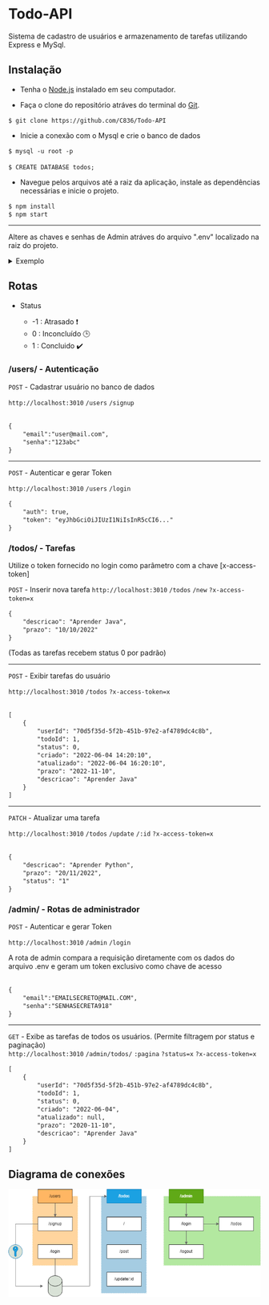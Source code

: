 # Todo-API

Sistema de cadastro de usuários e armazenamento de tarefas utilizando Express e MySql.

## Instalação

- Tenha o [Node.js](https://nodejs.dev/) instalado em seu computador.

- Faça o clone do repositório atráves do terminal do [Git](https://git-scm.com/downloads).

```
$ git clone https://github.com/C836/Todo-API
```
- Inicie a conexão com o Mysql e crie o banco de dados
```
$ mysql -u root -p

$ CREATE DATABASE todos;
```

- Navegue pelos arquivos até a raiz da aplicação, instale as dependências necessárias e inicie o projeto.

```
$ npm install
$ npm start
```

---

Altere as chaves e senhas de Admin atráves do arquivo ".env" localizado na raiz do projeto.

<details>
<summary>Exemplo</summary>

```

ACCESS_TOKEN_SECRET = 0ede4e03bb4b70673edc...
ADMIN_TOKEN_SECRET = 445D8F466ABA5E6E673C...


PASSWORDHASH = AE548942A...


HOST = localhost
PORT = 3306
USER = root
PASSWORD = senha
DATABASE = todos


ADMIN_EMAIL = EMAILSECRETO@MAIL.COM
ADMIN_PASS = SENHASECRETA918
```

</details>

## Rotas

* Status

    - -1 : Atrasado :exclamation:
    - 0 : Inconcluído :clock3:
    - 1 : Concluido :heavy_check_mark:


### /users/ - Autenticação

<code>POST</code> - Cadastrar usuário no banco de dados

<code>http://localhost:3010</code> <code>/users</code> <code>/signup</code>
```

{
    "email":"user@mail.com",
    "senha":"123abc"
}
```

---

<code>POST</code> - Autenticar e gerar Token

<code>http://localhost:3010</code> <code>/users</code> <code>/login</code>

```
{
    "auth": true,
    "token": "eyJhbGciOiJIUzI1NiIsInR5cCI6..."
}
```

### /todos/ - Tarefas

Utilize o token fornecido no login como parâmetro com a chave [x-access-token]

<code>POST</code> - Inserir nova tarefa
<code>http://localhost:3010</code> <code>/todos</code> <code>/new</code> <code>?x-access-token=x</code>

```
{
    "descricao": "Aprender Java",
    "prazo": "10/10/2022"
}
```

(Todas as tarefas recebem status 0 por padrão)

---

<code>POST</code> - Exibir tarefas do usuário

<code>http://localhost:3010</code> <code>/todos</code> <code>?x-access-token=x</code>

```

[
    {
        "userId": "70d5f35d-5f2b-451b-97e2-af4789dc4c8b",
        "todoId": 1,
        "status": 0,
        "criado": "2022-06-04 14:20:10",
        "atualizado": "2022-06-04 16:20:10",
        "prazo": "2022-11-10",
        "descricao": "Aprender Java"
    }
]
```

---

<code>PATCH</code> - Atualizar uma tarefa

<code>http://localhost:3010</code> <code>/todos</code> <code>/update</code> <code>/:id</code> <code>?x-access-token=x</code>
```

{
    "descricao": "Aprender Python",
    "prazo": "20/11/2022",
    "status": "1"
}
```

### /admin/ - Rotas de administrador

<code>POST</code> - Autenticar e gerar Token

<code>http://localhost:3010</code> <code>/admin</code> <code>/login</code>

A rota de admin compara a requisição diretamente com os dados do arquivo .env e geram um token exclusivo como chave de acesso

```

{
    "email":"EMAILSECRETO@MAIL.COM",
    "senha":"SENHASECRETA918"
}
```

---

<code>GET</code> - Exibe as tarefas de todos os usuários. (Permite filtragem por status e paginação)</br>
<code>http://localhost:3010</code> <code>/admin/todos/</code> <code>:pagina</code> <code>?status=x</code> <code>?x-access-token=x</code>

```
[
    {
        "userId": "70d5f35d-5f2b-451b-97e2-af4789dc4c8b",
        "todoId": 1,
        "status": 0,
        "criado": "2022-06-04",
        "atualizado": null,
        "prazo": "2020-11-10",
        "descricao": "Aprender Java"
    }
]
```
## Diagrama de conexões

![diagrama](./src/asssets/diagram.png)